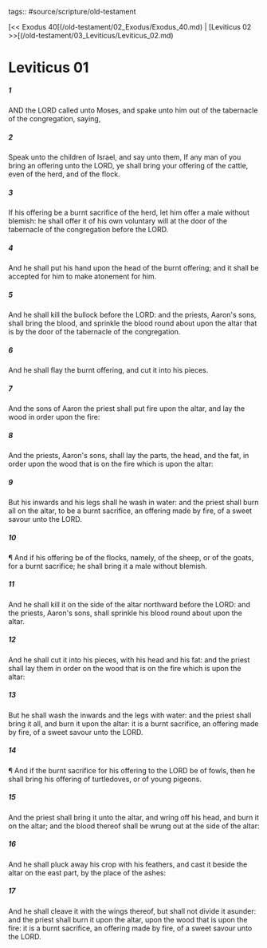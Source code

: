 tags:: #source/scripture/old-testament

[<< Exodus 40[(/old-testament/02_Exodus/Exodus_40.md) | [Leviticus 02 >>[(/old-testament/03_Leviticus/Leviticus_02.md)

# Leviticus 01

##### 1

AND the LORD called unto Moses, and spake unto him out of the tabernacle of the congregation, saying,

##### 2

Speak unto the children of Israel, and say unto them, If any man of you bring an offering unto the LORD, ye shall bring your offering of the cattle, even of the herd, and of the flock.

##### 3

If his offering be a burnt sacrifice of the herd, let him offer a male without blemish: he shall offer it of his own voluntary will at the door of the tabernacle of the congregation before the LORD.

##### 4

And he shall put his hand upon the head of the burnt offering; and it shall be accepted for him to make atonement for him.

##### 5

And he shall kill the bullock before the LORD: and the priests, Aaron's sons, shall bring the blood, and sprinkle the blood round about upon the altar that is by the door of the tabernacle of the congregation.

##### 6

And he shall flay the burnt offering, and cut it into his pieces.

##### 7

And the sons of Aaron the priest shall put fire upon the altar, and lay the wood in order upon the fire:

##### 8

And the priests, Aaron's sons, shall lay the parts, the head, and the fat, in order upon the wood that is on the fire which is upon the altar:

##### 9

But his inwards and his legs shall he wash in water: and the priest shall burn all on the altar, to be a burnt sacrifice, an offering made by fire, of a sweet savour unto the LORD.

##### 10

¶ And if his offering be of the flocks, namely, of the sheep, or of the goats, for a burnt sacrifice; he shall bring it a male without blemish.

##### 11

And he shall kill it on the side of the altar northward before the LORD: and the priests, Aaron's sons, shall sprinkle his blood round about upon the altar.

##### 12

And he shall cut it into his pieces, with his head and his fat: and the priest shall lay them in order on the wood that is on the fire which is upon the altar:

##### 13

But he shall wash the inwards and the legs with water: and the priest shall bring it all, and burn it upon the altar: it is a burnt sacrifice, an offering made by fire, of a sweet savour unto the LORD.

##### 14

¶ And if the burnt sacrifice for his offering to the LORD be of fowls, then he shall bring his offering of turtledoves, or of young pigeons.

##### 15

And the priest shall bring it unto the altar, and wring off his head, and burn it on the altar; and the blood thereof shall be wrung out at the side of the altar:

##### 16

And he shall pluck away his crop with his feathers, and cast it beside the altar on the east part, by the place of the ashes:

##### 17

And he shall cleave it with the wings thereof, but shall not divide it asunder: and the priest shall burn it upon the altar, upon the wood that is upon the fire: it is a burnt sacrifice, an offering made by fire, of a sweet savour unto the LORD.
